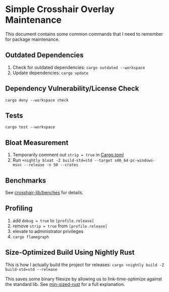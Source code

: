 # Simple Crosshair Overlay Maintenance

This document contains some common commands that I need to remember for package maintenance.

## Outdated Dependencies

1. Check for outdated dependencies: `cargo outdated --workspace`
2. Update dependencies: `cargo update`

## Dependency Vulnerability/License Check

`cargo deny --workspace check`

## Tests

`cargo test --workspace`

## Bloat Measurement

1. Temporarily comment out `strip = true` in [Cargo.toml](Cargo.toml)
2. Run `+nightly bloat -Z build-std=std --target x86_64-pc-windows-msvc --release -n 50 --crates`

## Benchmarks

See [crosshair-lib/benches](crosshair-lib/benches) for details.

## Profiling

1. add `debug = true` to `[profile.release]`
2. remove `strip = true` from `[profile.release]`
3. elevate to administrator privileges
4. `cargo flamegraph`

## Size-Optimized Build Using Nightly Rust

This is how I actually build the project for releases:
`cargo +nightly build -Z build-std=std --release`

This saves some binary filesize by allowing us to link-time-optimize against the standard lib. 
See [min-sized-rust](https://github.com/johnthagen/min-sized-rust) for a full explanation.

